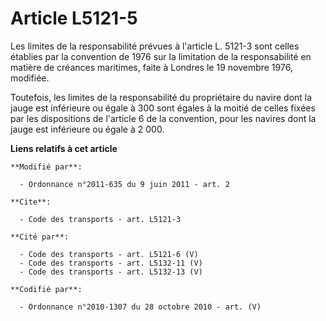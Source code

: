 # Article L5121-5

Les limites de la responsabilité prévues à l'article L. 5121-3 sont celles établies par la convention de 1976 sur la
limitation de la responsabilité en matière de créances maritimes, faite à Londres le 19 novembre 1976, modifiée. 

Toutefois, les limites de la responsabilité du propriétaire du navire dont la jauge est inférieure ou égale à 300 sont égales
à la moitié de celles fixées par les dispositions de l'article 6 de la convention, pour les navires dont la jauge est
inférieure ou égale à 2 000.

**Liens relatifs à cet article**

	**Modifié par**:

	  - Ordonnance n°2011-635 du 9 juin 2011 - art. 2

	**Cite**:

	  - Code des transports - art. L5121-3

	**Cité par**:

	  - Code des transports - art. L5121-6 (V)
	  - Code des transports - art. L5132-11 (V)
	  - Code des transports - art. L5132-13 (V)

	**Codifié par**:

	  - Ordonnance n°2010-1307 du 28 octobre 2010 - art. (V)
